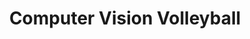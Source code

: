 ---
title: "Computer Vision Volleyball"
excerpt: "Short description of portfolio item number 1<br/><img src='/images/500x300.png'>"
collection: portfolio
---